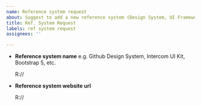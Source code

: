 ```yaml
---
name: Reference system request
about: Suggest to add a new reference system (Design System, UI Framework or Library)
title: Ref. System Request
labels: ref system request
assignees: ''

---
```


- **Reference system name**
  e.g. Github Design System, Intercom UI Kit, Bootstrap 5, etc.

	R://

- **Reference system website url**

	R://
